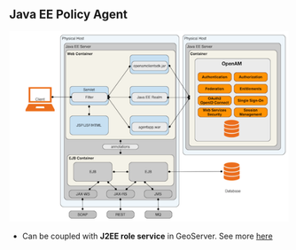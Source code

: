 ## Java EE Policy Agent

![Java EE Policy Agent](css/img/openam-javaee-policy-agent.png "Java EE Policy Agent")

- Can be coupled with **J2EE role service** in GeoServer. See more [here](http://docs.geoserver.org/stable/en/user/security/usergrouprole/roleservices.html#j2ee-role-service)
